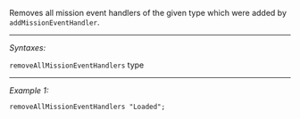 Removes all mission event handlers of the given type which were added by `addMissionEventHandler`.


---
*Syntaxes:*

`removeAllMissionEventHandlers` type

---
*Example 1:*

```sqf
removeAllMissionEventHandlers "Loaded";
```